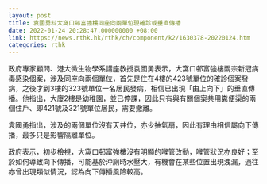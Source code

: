 ```yaml
---
layout: post
title: 袁國勇料大窩口邨富強樓同座向兩單位現確診或垂直傳播
date: 2022-01-24 20:28:47.000000000 +08:00
link: https://news.rthk.hk/rthk/ch/component/k2/1630378-20220124.htm
categories: rthk
---
```


政府專家顧問、港大微生物學系講座教授袁國勇表示，大窩口邨富強樓兩宗新冠病毒感染個案，涉及同座向兩個單位，首先是住在4樓的423號單位的確診個案發病，之後才到3樓的323號單位一名居民發病，相信已出現「由上向下」的垂直傳播。他指出，大廈2樓是幼稚園，並已停課，因此只有與有關個案共用糞便渠的兩個住戶、即421號及321號單位居民，需要撤離。

袁國勇指出，涉及的兩個單位沒有天井位，亦少抽氣扇，因此有理由相信屬向下傳播，最多只是影響隔離單位。

政府表示，初步檢視，大窩口邨富強樓沒有明顯的喉管改動，喉管狀況亦良好；至於如何導致向下傳播，可能基於沖廁時水壓大，有機會在某些位置出現洩漏，過往亦曾出現類似情況，認為向下傳播風險較高。
